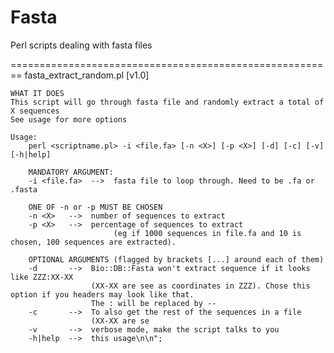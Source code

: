 Fasta
=====

Perl scripts dealing with fasta files

========================================================
fasta_extract_random.pl [v1.0]

    WHAT IT DOES
	This script will go through fasta file and randomly extract a total of X sequences
	See usage for more options

	Usage:
	    perl <scriptname.pl> -i <file.fa> [-n <X>] [-p <X>] [-d] [-c] [-v] [-h|help]
		
	    MANDATORY ARGUMENT:	
	    -i <file.fa>  -->  fasta file to loop through. Need to be .fa or .fasta
	    
	    ONE OF -n or -p MUST BE CHOSEN
	    -n <X>   -->  number of sequences to extract
	    -p <X>   -->  percentage of sequences to extract 
	                       (eg if 1000 sequences in file.fa and 10 is chosen, 100 sequences are extracted).
		 
	    OPTIONAL ARGUMENTS (flagged by brackets [...] around each of them)
	    -d       -->  Bio::DB::Fasta won't extract sequence if it looks like ZZZ:XX-XX 
	                  (XX-XX are see as coordinates in ZZZ). Chose this option if you headers may look like that.
	                  The : will be replaced by --
	    -c       -->  To also get the rest of the sequences in a file
	                  (XX-XX are se
	    -v       -->  verbose mode, make the script talks to you      
	    -h|help  -->  this usage\n\n";
